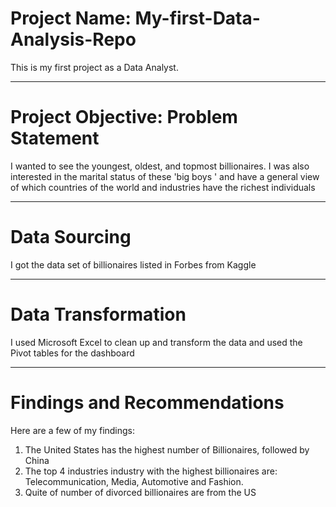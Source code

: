 # Project Name: My-first-Data-Analysis-Repo
This is my first project as a Data Analyst. 

-----
# Project Objective: Problem Statement

I wanted to see the youngest, oldest, and topmost billionaires. I was also interested in the marital status of these 'big boys ' and have a general view of which countries of the world and industries have the richest individuals 

--------
# Data Sourcing

I got the data set of billionaires listed in Forbes from Kaggle

------
# Data Transformation

I used Microsoft Excel to clean up and transform the data and used the Pivot tables for the dashboard

------
# Findings and Recommendations
Here are a few of my findings:
1. The United States has the highest number of Billionaires, followed by China
2. The top 4 industries industry with the highest billionaires are: Telecommunication, Media, Automotive and Fashion.
3. Quite of number of divorced billionaires are from the US
